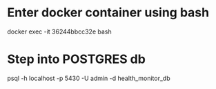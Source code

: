 # Enter docker container using bash
docker exec -it 36244bbcc32e bash


# Step into POSTGRES db
psql -h localhost -p 5430 -U admin -d health_monitor_db

